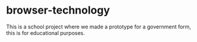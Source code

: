# browser-technology
This is a school project where we made a prototype for a government form, this is for educational purposes.
